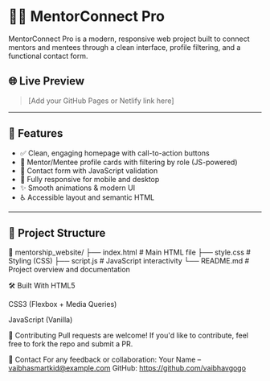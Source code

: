 # 👩‍🏫 MentorConnect Pro

MentorConnect Pro is a modern, responsive web project built to connect mentors and mentees through a clean interface, profile filtering, and a functional contact form.

## 🌐 Live Preview

> [Add your GitHub Pages or Netlify link here]

---

## 📌 Features

- ✅ Clean, engaging homepage with call-to-action buttons  
- 👥 Mentor/Mentee profile cards with filtering by role (JS-powered)  
- 📨 Contact form with JavaScript validation  
- 📱 Fully responsive for mobile and desktop  
- ✨ Smooth animations & modern UI  
- ♿ Accessible layout and semantic HTML  

---

## 📁 Project Structure

📁 mentorship_website/
├── index.html # Main HTML file
├── style.css # Styling (CSS)
├── script.js # JavaScript interactivity
└── README.md # Project overview and documentation

🛠️ Built With
HTML5

CSS3 (Flexbox + Media Queries)

JavaScript (Vanilla)

🙌 Contributing
Pull requests are welcome! If you'd like to contribute, feel free to fork the repo and submit a PR.

📧 Contact
For any feedback or collaboration:
Your Name – vaibhasmartkid@example.com
GitHub: https://github.com/vaibhavgogo
